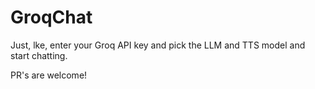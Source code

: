 # GroqChat

Just, lke, enter your Groq API key and pick the LLM and TTS model and start chatting.

PR's are welcome!
